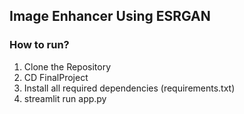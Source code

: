 ## Image Enhancer Using ESRGAN

### How to run?

1. Clone the Repository
2. CD FinalProject
3. Install all required dependencies (requirements.txt)
4. streamlit run app.py
